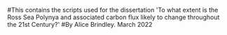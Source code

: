 #This contains the scripts used for the dissertation 'To what extent is the Ross Sea Polynya and associated carbon flux likely to change throughout the 21st Century?' 
#By Alice Brindley. March 2022
